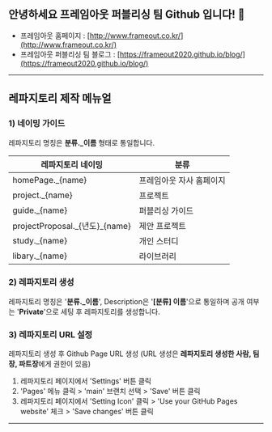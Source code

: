 ## 안녕하세요 프레임아웃 퍼블리싱 팀 Github 입니다! 👋

- 프레임아웃 홈페이지 : [http://www.frameout.co.kr/](http://www.frameout.co.kr/)
- 프레임아웃 퍼블리싱 팀 블로그 : [https://frameout2020.github.io/blog/](https://frameout2020.github.io/blog/)

---

## 레파지토리 제작 메뉴얼
### 1) 네이밍 가이드
레파지토리 명칭은 **분류._이름** 형태로 통일합니다.

<table>
    <thead>
        <tr>
            <th>레파지토리 네이밍</th>
            <th>분류</th>
        </tr>
    </thead>
    <tbody>
        <tr>
            <td>homePage._{name}</td>
            <td>프레임아웃 자사 홈페이지</td>
        </tr>
        <tr>
            <td>project._{name}</td>
            <td>프로젝트</td>
        </tr>
        <tr>
            <td>guide._{name}</td>
            <td>퍼블리싱 가이드</td>
        </tr>
        <tr>
            <td>projectProposal._{년도}_{name}</td>
            <td>제안 프로젝트</td>
        </tr>
        <tr>
            <td>study._{name}</td>
            <td>개인 스터디</td>
        </tr>
         <tr>
            <td>libary._{name}</td>
            <td>라이브러리</td>
        </tr>
    </tbody>
</table>

### 2) 레파지토리 생성
레파지토리 명칭은 '**분류._이름**', Description은 '**[분류] 이름**'으로 통일하며 공개 여부는 '**Private**'으로 세팅 후 레파지토리를 생성합니다.

### 3) 레파지토리 URL 설정
레파지토리 생성 후 Github Page URL 생성 (URL 생성은 **레파지토리 생성한 사람, 팀장, 파트장**에게 권한이 있음)

1. 레파지토리 페이지에서 'Settings' 버튼 클릭
2. 'Pages' 메뉴 클릭 > 'main' 브랜치 선택 > 'Save' 버튼 클릭
3. 레파지토리 페이지에서 'Setting Icon' 클릭 > 'Use your GitHub Pages website' 체크 > 'Save changes' 버튼 클릭 

---

<!--
**Here are some ideas to get you started:**

🙋‍♀️ A short introduction - what is your organization all about?
🌈 Contribution guidelines - how can the community get involved?
👩‍💻 Useful resources - where can the community find your docs? Is there anything else the community should know?
🍿 Fun facts - what does your team eat for breakfast?
🧙 Remember, you can do mighty things with the power of [Markdown](https://docs.github.com/github/writing-on-github/getting-started-with-writing-and-formatting-on-github/basic-writing-and-formatting-syntax)
-->
